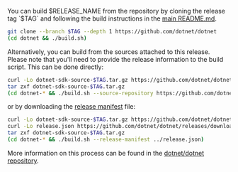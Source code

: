 You can build $RELEASE_NAME from the repository by cloning the release tag `$TAG` and following the build instructions in the [main README.md](https://github.com/dotnet/dotnet/blob/$TAG/README.md#building).

```sh
git clone --branch $TAG --depth 1 https://github.com/dotnet/dotnet
(cd dotnet && ./build.sh)
```

Alternatively, you can build from the sources attached to this release. Please note that you'll need to provide the release information to the build script. This can be done directly:
```sh
curl -Lo dotnet-sdk-source-$TAG.tar.gz https://github.com/dotnet/dotnet/archive/refs/tags/$TAG.tar.gz
tar zxf dotnet-sdk-source-$TAG.tar.gz
(cd dotnet-* && ./build.sh --source-repository https://github.com/dotnet/dotnet --source-version $SOURCE_VERSION)
```

or by downloading the [release manifest](https://github.com/dotnet/dotnet/releases/download/$TAG/release.json) file:

```sh
curl -Lo dotnet-sdk-source-$TAG.tar.gz https://github.com/dotnet/dotnet/archive/refs/tags/$TAG.tar.gz
curl -Lo release.json https://github.com/dotnet/dotnet/releases/download/$TAG/release.json
tar zxf dotnet-sdk-source-$TAG.tar.gz
(cd dotnet-* && ./build.sh --release-manifest ../release.json)
```

More information on this process can be found in the [dotnet/dotnet repository](https://github.com/dotnet/dotnet/blob/$TAG/README.md#building-from-released-sources).
